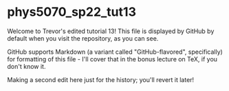 # phys5070_sp22_tut13

Welcome to Trevor's edited tutorial 13!  This file is displayed by GitHub by default when you visit the repository, as you can see.

GitHub supports Markdown (a variant called "GitHub-flavored", specifically) for formatting of this file - I'll cover that in the bonus lecture on TeX, if you don't know it.

Making a second edit here just for the history; you'll revert it later!
